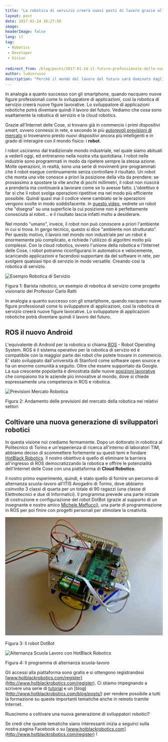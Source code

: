```yaml
---
title: "La robotica di servizio creerà nuovi posti di lavoro grazie all' Internet delle Cose: "
layout: post
date: 2017-01-24 16:27:59
image:
headerImage: false
lang: it
tag:
 - Robotics
 - Developer
 - Vision

redirect_from: /blog/posts/2017-01-24-il-futuro-professionale-delle-nuove-generazioni-la-robotica
author: ludusrusso
description: "Perché il mondo del lavoro del futuro sarà dominato dagli sviluppatori di applicazioni robotiche "
---
```


In analogia a quanto successo con gli smartphone, quando nacquero nuove figure professionali come lo sviluppatore di applicazioni, così la robotica di servizio creerà nuove figure lavorative. Lo sviluppatore di applicazioni robotiche potrà diventare quindi il lavoro del futuro. Vediamo che cosa sono esattamente la robotica di servizio e la cloud robotics.

Grazie all'Internet delle Cose, si trovano già in commercio i primi  dispositivi *smart*, ovvero connessi in rete, e secondo le più  [autorevoli previsioni di mercato](http://uk.businessinsider.com/market-forecast-and-growth-trends-for-consumer-and-office-robots-2014-5?r=US&IR=T)  si troveranno presto nuovi dispositivi ancora più intelligenti e in grado di interagire con il mondo fisico: i **robot**.

I robot usciranno dal tradizionale mondo industriale, nel quale siamo abituati a vederli oggi, ed entreranno nella nostra vita quotidiana. I robot nelle industrie sono programmati in modo da ripetere sempre la stessa azione. Molte operazioni, in realtà, sono una serie di movimenti pre-programmati che il robot esegue continuamente senza controllare il risultato. Un robot che monta una vite conosce a priori la posizione della vita da prendere: se provassimo a spostare la vite anche di pochi millimetri, il robot non riuscirà a prenderla ma continuerà a lavorare come se lo avesse fatto.
L'obiettivo è far si che il robot svolga operazioni ripetitive ma nel modo più efficiente possibile. Quindi quasi mai il codice viene cambiato se le operazioni vengono svolte in modo soddisfacente. In [questo video](https://www.youtube.com/watch?v=mTE6mgqBnsk), vedrete un robot che "disegna" su una superficie la cui posizione non è perfettamente conosciuta al robot... e il risultato lascia infatti molto a desiderare.

Nel mondo "umano", invece, il robot non può conoscere a priori l'ambiente in cui si trova. In gergo tecnico, questo si dice "ambiente non strutturato". Per questo motivo, il lavoro nel mondo non industriale per un robot è enormemente più complicato, e richiede l'utilizzo di algoritmi molto più complessi.
Con la cloud robotics, ovvero l'unione della robotica e l'Internet delle Cose, i robot potranno riconfigurarsi in automatico e velocemente, scaricando applicazioni  e facendosi supportare da del software in rete, per svolgere qualsiasi tipo di servizio in modo versatile. Creando così la robotica di servizio.

![Esempio Robotica di Servizio](http://images.milano.corriereobjects.it/methode_image/socialshare/2015/08/20/e1026e32-4752-11e5-aa5e-2130add6a46c.jpg)

Figura 1: Barista robotico, un esempio di robotica di servizio come progetto visionario del Professor Carlo Ratti


In analogia a quanto successo con gli smartphone, quando nacquero nuove figure professionali come lo sviluppatore di applicazioni, così la robotica di servizio creerà nuove figure lavorative. Lo sviluppatore di applicazioni robotiche potrà diventare quindi il lavoro del futuro.

## ROS il nuovo Android #

L'equivalente di Android per la robotica si chiama [ROS](http://wiki.ros.org/it) - Robot Operating System. ROS è il sistema operativo per la robotica di servzio ed è compatibile con la maggior parte dei robot che potete trovare in commercio. E' stato sviluppato dall'università di Stanford come software open source e ha un enorme comunità a seguito. Oltre che essere supportato da Google. La sua crescente popolarità è dimostrata dalle nuove [posizioni lavorative](http://www.ros.org/news/jobs/) che compaiono tra le aziende più innovative al mondo, dove si chiede espressamente una competenza in ROS e robotica.

![Previsioni Mercato Robotica](https://www.gminsights.com/assets/img/service-robotics-market-size.png)

Figura 2: Andamento delle previsioni del mercato della robotica nei relativi settori

## Coltivare una nuova generazione di sviluppatori robotici ##

In questa visione noi crediamo fermamente. Dopo un dottorato in robotica al Politecnico di Torino e un'esperienza di ricerca all'interno di laboratori TIM, abbiamo deciso di scommettere fortemente su questi temi e fondare [HotBlack Robotics](www.hotblackrobotics.com). Il nostro obiettivo è quello di eliminare la barriera all'ingresso di ROS democratizzando la robotica e offrire le potenzialità dell'Internet delle Cose con una piattaforma di **Cloud Robotics**.

Il nostro primo esperimento, quindi, è stato quello di fornire un percorso di alternanza scuola-lavoro all'ITIS Avogadro di Torino, dove abbiamo coinvolto 3 classi di quarta per un totale di 90 ragazzi (una classe di Elettrotecnici e due di Informatici).
Il programma prevede una parte iniziale di costruzione e configurazione del robot DotBot (grazie al supporto di un insegnante e nostro amico [Michele Maffucci](http://www.maffucci.it/)), una parte di programmazione in ROS per poi finire con progetti personali per stimolare la creatività.

![DotBot](https://raw.githubusercontent.com/sgabello1/Dotbot-Kit-e-Tutorial/master/tut/dotbot_git2/WhatsApp%20Image%202017-01-18%20at%2012.34.06_4.jpeg)

Figura 3: Il robot DotBot

![Alternanza Scuola Lavoro con HotBlack Robotics](http://res.cloudinary.com/hbr/image/upload/v1485173582/IMG_20170118_114658-PANO_ye4xbh.jpg)

Figura 4: Il programma di alternanza scuola-lavoro

Gli accessi alla piattaforma sono gratis e si ottengono registrandosi [www.hotblackrobotics.com/register](http://www.hotblackrobotics.com/register). Ci stiamo impegnando a scrivere una serie di [tutorial](http://www.hotblackrobotics.com/forum/support) e un [blog] (http://www.hotblackrobotics.com/blog/posts/) per rendere possibile a tutti la formazione su queste importanti tematiche anche in remoto tramite Internet.

Riusciremo a coltivare una nuova generazione di sviluppatori robotici?

Se credi che queste tematiche siano interessanti inizia a seguirci sulla nostra pagina Facebook o su [www.hotblackrobotics.com](http://www.hotblackrobotics.com/register) !
